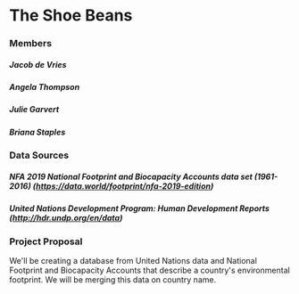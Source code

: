 # The Shoe Beans

### Members
##### Jacob de Vries
##### Angela Thompson
##### Julie Garvert
##### Briana Staples

### Data Sources
##### NFA 2019 National Footprint and Biocapacity Accounts data set (1961-2016) (https://data.world/footprint/nfa-2019-edition)
##### United Nations Development Program: Human Development Reports (http://hdr.undp.org/en/data)

### Project Proposal 
We'll be creating a database from United Nations data and National Footprint and Biocapacity Accounts that describe a country's environmental footprint. We will be merging this data on country name. 
